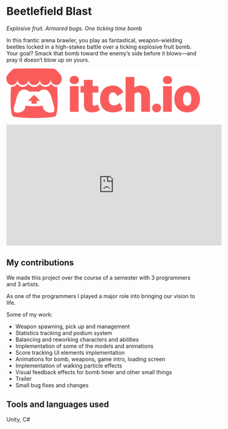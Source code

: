 # Beetlefield Blast

*Explosive fruit.  Armored bugs. One ticking time bomb*

In this frantic arena brawler, you play as fantastical, weapon-wielding beetles locked in a high-stakes battle over a ticking explosive fruit bomb. Your goal? Smack that bomb toward the enemy’s side before it blows—and pray it doesn’t blow up on yours.

[<img src="../assets/images/icons/itch.svg" alt="itch.io" class="itch-button">](https://nuffuru.itch.io/beetlefield-blast)

<iframe width="560" height="315" src="https://www.youtube.com/embed/1o8efRZxP0g" title="Beetlefield Blast Trailer" frameborder="0" allow="accelerometer; autoplay; clipboard-write; encrypted-media; gyroscope; picture-in-picture" allowfullscreen></iframe>

## My contributions
We made this project over the course of a semester with 3 programmers and 3 artists.

As one of the programmers I played a major role into bringing our vision to life.

Some of my work:

- Weapon spawning, pick up and management
- Statistics tracking and podium system
- Balancing and reworking characters and abilities
- Implementation of some of the models and animations
- Score tracking UI elements implementation
- Animations for bomb, weapons, game intro, loading screen
- Implementation of walking particle effects
- Visual feedback effects for bomb timer and other small things
- Trailer
- Small bug fixes and changes

## Tools and languages used
Unity, C#

